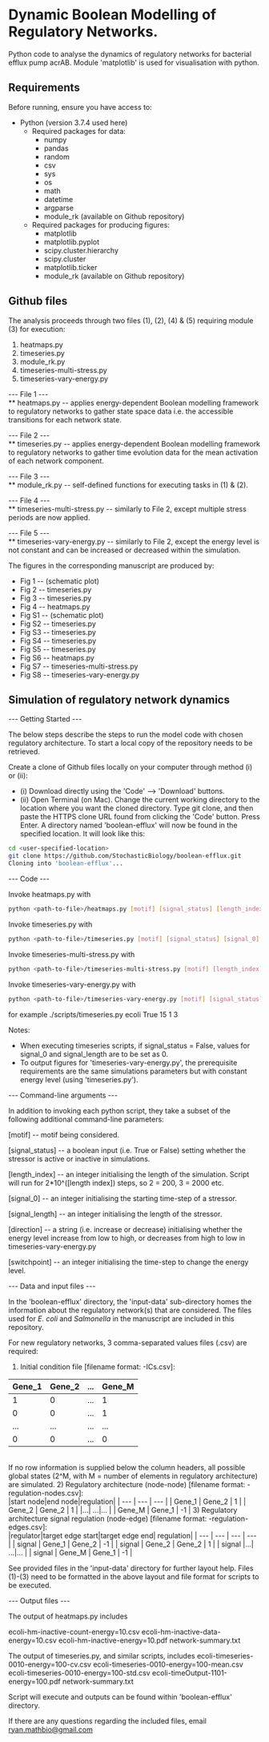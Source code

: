 # Dynamic Boolean Modelling of Regulatory Networks.

Python code to analyse the dynamics of regulatory networks for bacterial efflux pump acrAB. Module 'matplotlib' is used for visualisation with python.

## Requirements

Before running, ensure you have access to:
- Python (version 3.7.4 used here)
  - Required packages for data:
    - numpy
    - pandas
    - random
    - csv
    - sys
    - os
    - math
    - datetime
    - argparse
    - module_rk (available on Github repository)
  - Required packages for producing figures:
    - matplotlib
    - matplotlib.pyplot
    - scipy.cluster.hierarchy
    - scipy.cluster
    - matplotlib.ticker
    - module_rk (available on Github repository)

## Github files

The analysis proceeds through two files (1), (2), (4) & (5) requiring module (3) for execution:
1) heatmaps.py
2) timeseries.py
3) module_rk.py
4) timeseries-multi-stress.py
5) timeseries-vary-energy.py

--- File 1 ---<br/>
** heatmaps.py -- applies energy-dependent Boolean modelling framework to regulatory networks to gather state space data i.e. the accessible transitions for each network state.

--- File 2 ---<br/>
** timeseries.py -- applies energy-dependent Boolean modelling framework to regulatory networks to gather time evolution data for the mean activation of each network component.

--- File 3 ---<br/>
** module_rk.py -- self-defined functions for executing tasks in (1) & (2).

--- File 4 ---<br/>
** timeseries-multi-stress.py -- similarly to File 2, except multiple stress periods are now applied.

--- File 5 ---<br/>
** timeseries-vary-energy.py -- similarly to File 2, except the energy level is not constant and can be increased or decreased within the simulation.

The figures in the corresponding manuscript are produced by:
  - Fig 1 -- (schematic plot)
  - Fig 2 -- timeseries.py
  - Fig 3 -- timeseries.py
  - Fig 4 -- heatmaps.py
  - Fig S1 -- (schematic plot)
  - Fig S2 -- timeseries.py
  - Fig S3 -- timeseries.py
  - Fig S4 -- timeseries.py
  - Fig S5 -- timeseries.py
  - Fig S6 -- heatmaps.py
  - Fig S7 -- timeseries-multi-stress.py
  - Fig S8 -- timeseries-vary-energy.py

## Simulation of regulatory network dynamics

--- Getting Started ---

The below steps describe the steps to run the model code with chosen regulatory architecture. To start a local copy of the repository needs to be retrieved.

Create a clone of Github files locally on your computer through method (i) or (ii):
- (i) Download directly using the 'Code' --> 'Download' buttons.
- (ii) Open Terminal (on Mac). Change the current working directory to the location where you want the cloned directory. Type git clone, and then paste the HTTPS clone URL found from clicking the 'Code' button. Press Enter. A directory named 'boolean-efflux' will now be found in the specified location. It will look like this:<br/>
```sh
cd <user-specified-location>
git clone https://github.com/StochasticBiology/boolean-efflux.git
Cloning into 'boolean-efflux'...
```

--- Code ---

Invoke heatmaps.py with
```sh
python <path-to-file>/heatmaps.py [motif] [signal_status] [length_index]
```

Invoke timeseries.py with
```sh
python <path-to-file>/timeseries.py [motif] [signal_status] [signal_0] [signal_length] [length_index]
```

Invoke timeseries-multi-stress.py with
```sh
python <path-to-file>/timeseries-multi-stress.py [motif] [length_index]
```

Invoke timeseries-vary-energy.py with
```sh
python <path-to-file>/timeseries-vary-energy.py [motif] [signal_status] [signal_start] [signal_length] [length_index] [direction] [switchpoint]
```

for example
./scripts/timeseries.py ecoli True 15 1 3

Notes:
 - When executing timeseries scripts, if signal_status = False, values for signal_0 and signal_length are to be set as 0.
 - To output figures for 'timeseries-vary-energy.py', the prerequisite requirements are the same simulations parameters but with constant energy level (using 'timeseries.py').


--- Command-line arguments ---

In addition to invoking each python script, they take a subset of the following additional command-line parameters:

[motif] -- motif being considered.

[signal_status] -- a boolean input (i.e. True or False) setting whether the stressor is active or inactive in simulations.

[length_index] -- an integer initialising the length of the simulation. Script will run for 2*10^([length index]) steps, so 2 = 200, 3 = 2000 etc.

[signal_0] -- an integer initialising the starting time-step of a stressor.

[signal_length] -- an integer initialising the length of the stressor.

[direction] -- a string (i.e. increase or decrease) initialising whether the energy level increase from low to high, or decreases from high to low in timeseries-vary-energy.py

[switchpoint] -- an integer initialising the time-step to change the energy level.


--- Data and input files ---

In the 'boolean-efflux' directory, the 'input-data' sub-directory homes the information about the regulatory network(s) that are considered. The files used for *E. coli* and *Salmonella* in the manuscript are included in this repository.

For new regulatory networks, 3 comma-separated values files (.csv) are required:
1) Initial condition file [filename format: <motif>-ICs.csv]:<br/>

| Gene_1 | Gene_2 | ... | Gene_M |
| - | - | - | - |
| 1 | 0 | ... | 1 |
| 0 | 0 | ... | 1 |
| ... | ... | ... | ... |
| 0 | 0 | ... | 0 |

<br/>If no row information is supplied below the column headers, all possible global states (2^M, with M = number of elements in regulatory architecture) are simulated.
2) Regulatory architecture (node-node) [filename format: <motif>-regulation-nodes.csv]:<br/>
|start node|end node|regulation|
| --- | --- | --- |
| Gene_1 | Gene_2 | 1 |
| Gene_2 | Gene_2 | 1 |
|...| ...|... |
| Gene_M | Gene_1 | -1 |
3) Regulatory architecture signal regulation (node-edge) [filename format: <motif>-regulation-edges.csv]:<br/>
|regulator|target edge start|target edge end| regulation|
| --- | --- | --- | --- |
| signal | Gene_1 | Gene_2 | -1 |
| signal | Gene_2 | Gene_2 | 1 |
| signal |...| ...|... |
| signal | Gene_M | Gene_1 | -1 |

See provided files in the 'input-data' directory for further layout help. Files (1)-(3) need to be formatted in the above layout and file format for scripts to be executed.

--- Output files ---

The output of heatmaps.py includes

ecoli-hm-inactive-count-energy=10.csv
ecoli-hm-inactive-data-energy=10.csv
ecoli-hm-inactive-energy=10.pdf
network-summary.txt

The output of timeseries.py, and similar scripts, includes
ecoli-timeseries-0010-energy=100-cv.csv
ecoli-timeseries-0010-energy=100-mean.csv
ecoli-timeseries-0010-energy=100-std.csv
ecoli-timeOutput-1101-energy=100.pdf
network-summary.txt



Script will execute and outputs can be found within 'boolean-efflux' directory.

If there are any questions regarding the included files, email ryan.mathbio@gmail.com
